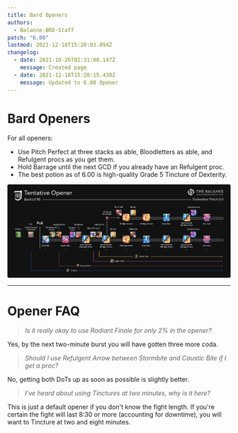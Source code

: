 ```yaml
---
title: Bard Openers
authors:
  - Balance-BRD-Staff
patch: "6.00"
lastmod: 2021-12-18T15:20:03.894Z
changelog:
  - date: 2021-10-26T02:31:00.147Z
    message: Created page
  - date: 2021-12-18T15:20:15.430Z
    message: Updated to 6.00 Opener
---
```

# Bard Openers

For all openers:

* Use Pitch Perfect at three stacks as able, Bloodletters as able, and Refulgent procs as you get them.
* Hold Barrage until the next GCD if you already have an Refulgent proc.
* The best potion as of 6.00 is high-quality Grade 5 Tincture of Dexterity. 

![Bard Level 90 6.00 Opener](/img/jobs/brd/brd_600_opener.png "Bard Level 90 6.00 Opener")

- - -

# Opener FAQ

> *Is it really okay to use Radiant Finale for only 2% in the opener?*

Yes, by the next two-minute burst you will have gotten three more coda.

> *Should I use Refulgent Arrow between Stormbite and Caustic Bite if I get a proc?*

No, getting both DoTs up as soon as possible is slightly better.

> *I've heard about using Tinctures at two minutes, why is it here?*

This is just a default opener if you don't know the fight length. If you're certain the fight will last 8:30 or more (accounting for downtime), you will want to Tincture at two and eight minutes.